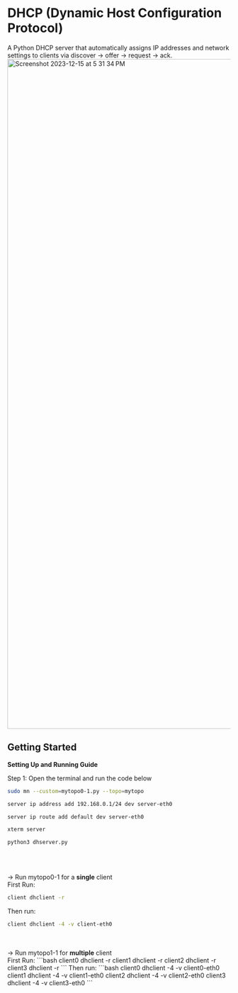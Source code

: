 # DHCP (Dynamic Host Configuration Protocol)

A Python DHCP server that automatically assigns IP addresses and network settings to clients via discover -> offer -> request -> ack.
<br>
<img width="1512" alt="Screenshot 2023-12-15 at 5 31 34 PM" src="https://github.com/ayang114/PythonDCHP/assets/102551386/5b6540e7-0bfe-4a7b-a4f1-6f87e71753f4">
<br>
## Getting Started

<b>Setting Up and Running Guide</b>

Step 1: Open the terminal and run the code below
```bash
sudo mn --custom=mytopo0-1.py --topo=mytopo
```
```bash
server ip address add 192.168.0.1/24 dev server-eth0
```
```bash
server ip route add default dev server-eth0
```
```bash
xterm server
```
```bash
python3 dhserver.py
```
<br>
<br>

-> Run mytopo0-1 for a <b>single</b> client
<br>
First Run:
```bash
client dhclient -r
```
Then run:
```bash
client dhclient -4 -v client-eth0
```
<br>
<br>
-> Run mytopo1-1 for <b>multiple</b> client
<br>
First Run:
```bash
client0 dhclient -r
client1 dhclient -r
client2 dhclient -r
client3 dhclient -r
```
Then run:
```bash
client0 dhclient -4 -v client0-eth0
client1 dhclient -4 -v client1-eth0
client2 dhclient -4 -v client2-eth0
client3 dhclient -4 -v client3-eth0
```
